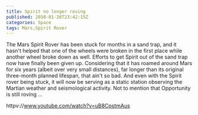 ```yaml
---
title: Spirit no longer roving
published: 2010-01-26T23:42:15Z
categories: Space
tags: Mars,Spirit Rover
---
```


The Mars Spirit Rover has been stuck for months in a sand trap, and it hasn't helped that one of the wheels were broken in the first place while another wheel broke down as well.  Efforts to get Spirit out of the sand trap now have finally been given up.  Considering that it has roamed around Mars for six years (albeit over very small distances), far longer than its original three-month planned lifespan, that ain't so bad.  And even with the Spirit rover being stuck, it will now be serving as a static station observing the Martian weather and seismological activity.  Not to mention that Opportunity is still roving ...

httpv://www.youtube.com/watch?v=uB8CpstmAus

